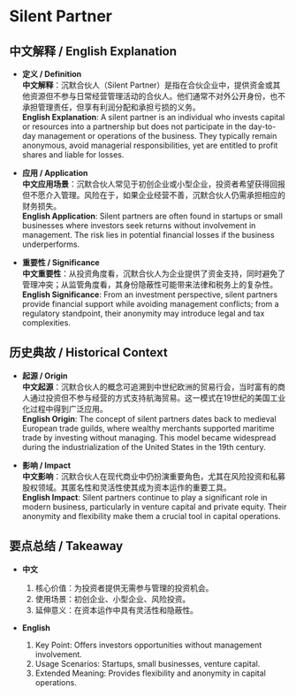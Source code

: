 # Silent Partner

## 中文解释 / English Explanation

* **定义 / Definition**  
  **中文解释**：沉默合伙人（Silent Partner）是指在合伙企业中，提供资金或其他资源但不参与日常经营管理活动的合伙人。他们通常不对外公开身份，也不承担管理责任，但享有利润分配和承担亏损的义务。  
  **English Explanation**: A silent partner is an individual who invests capital or resources into a partnership but does not participate in the day-to-day management or operations of the business. They typically remain anonymous, avoid managerial responsibilities, yet are entitled to profit shares and liable for losses.

* **应用 / Application**  
  **中文应用场景**：沉默合伙人常见于初创企业或小型企业，投资者希望获得回报但不愿介入管理。风险在于，如果企业经营不善，沉默合伙人仍需承担相应的财务损失。  
  **English Application**: Silent partners are often found in startups or small businesses where investors seek returns without involvement in management. The risk lies in potential financial losses if the business underperforms.

* **重要性 / Significance**  
  **中文重要性**：从投资角度看，沉默合伙人为企业提供了资金支持，同时避免了管理冲突；从监管角度看，其身份隐蔽性可能带来法律和税务上的复杂性。  
  **English Significance**: From an investment perspective, silent partners provide financial support while avoiding management conflicts; from a regulatory standpoint, their anonymity may introduce legal and tax complexities.

## 历史典故 / Historical Context

* **起源 / Origin**  
  **中文起源**：沉默合伙人的概念可追溯到中世纪欧洲的贸易行会，当时富有的商人通过投资但不参与经营的方式支持航海贸易。这一模式在19世纪的美国工业化过程中得到广泛应用。  
  **English Origin**: The concept of silent partners dates back to medieval European trade guilds, where wealthy merchants supported maritime trade by investing without managing. This model became widespread during the industrialization of the United States in the 19th century.

* **影响 / Impact**  
  **中文影响**：沉默合伙人在现代商业中仍扮演重要角色，尤其在风险投资和私募股权领域。其匿名性和灵活性使其成为资本运作的重要工具。  
  **English Impact**: Silent partners continue to play a significant role in modern business, particularly in venture capital and private equity. Their anonymity and flexibility make them a crucial tool in capital operations.

## 要点总结 / Takeaway

* **中文**  
  1. 核心价值：为投资者提供无需参与管理的投资机会。
  2. 使用场景：初创企业、小型企业、风险投资。
  3. 延伸意义：在资本运作中具有灵活性和隐蔽性。

* **English**  
  1. Key Point: Offers investors opportunities without management involvement.
  2. Usage Scenarios: Startups, small businesses, venture capital.
  3. Extended Meaning: Provides flexibility and anonymity in capital operations.